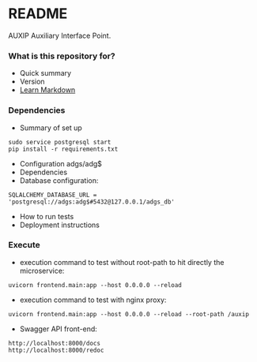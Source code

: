 # README #
AUXIP Auxiliary Interface Point.

### What is this repository for? ###

* Quick summary
* Version
* [Learn Markdown](https://bitbucket.org/tutorials/markdowndemo)

### Dependencies ###

* Summary of set up

```
sudo service postgresql start
pip install -r requirements.txt
```

* Configuration adgs/adg$
* Dependencies
* Database configuration:
```
SQLALCHEMY_DATABASE_URL = 'postgresql://adgs:adg$#5432@127.0.0.1/adgs_db'
```
* How to run tests
* Deployment instructions


### Execute ###

* execution command to test without root-path to hit directly the microservice:
```
uvicorn frontend.main:app --host 0.0.0.0 --reload

```


* execution command to test with nginx proxy:
```
uvicorn frontend.main:app --host 0.0.0.0 --reload --root-path /auxip

```




* Swagger API front-end:
```
http://localhost:8000/docs
http://localhost:8000/redoc
```


